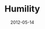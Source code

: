 ---
layout: music 
title: "Humility"
series: "James: Putting Your Faith to Work"
date: 2012-05-14 
description: "Brian Tome talks about the practical things that humble people do, and how we can integrate those things into our lives."
audio: "http://www.crossroads.net/players/media/hq/james_04.mp3"
audio-duration: "44:18"
src: "http://www.crossroads.net/players/media/mediumHz/James_190x110.jpg"
---